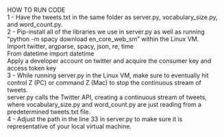 HOW TO RUN CODE  
1 - Have the tweets.txt in the same folder as server.py, vocabulary_size.py, and word_count.py.  
2 - Pip-install all of the libraries we use in server.py as well as running “python -m spacy download en_core_web_sm” within the Linux VM.  
    Import twitter, argparse, spacy, json, re, time  
    From datetime import datetime  
    Apply a developer account on twitter and acquire the consumer key and access token key  
3 - While running server.py in the Linux VM, make sure to eventually hit control Z (PC) or command Z (Mac) to stop the continuous stream of tweets.  
    server.py calls the Twitter API, creating a continuous stream of tweets, where vocabulary_size.py and word_count.py are just reading from a predetermined tweets.txt file.  
4 - Adjust the path in the line 33 in server.py to make sure it is representative of your local virtual machine.  
